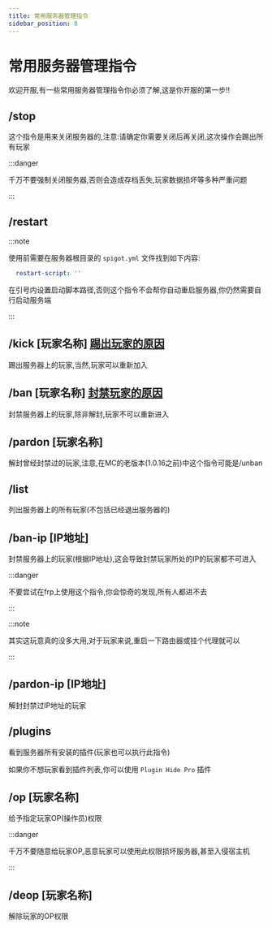 ```yaml
---
title: 常用服务器管理指令
sidebar_position: 8
---
```


# 常用服务器管理指令

欢迎开服,有一些常用服务器管理指令你必须了解,这是你开服的第一步!!

## /stop

这个指令是用来关闭服务器的,注意:请确定你需要关闭后再关闭,这次操作会踢出所有玩家

:::danger

千万不要强制关闭服务器,否则会造成存档丢失,玩家数据损坏等多种严重问题

:::

## /restart

:::note

使用前需要在服务器根目录的 `spigot.yml` 文件找到如下内容:
```yaml
  restart-script: ''
```
在引号内设置启动脚本路径,否则这个指令不会帮你自动重启服务器,你仍然需要自行启动服务端

:::

## /kick [玩家名称] [踢出玩家的原因](可以不写)

踢出服务器上的玩家,当然,玩家可以重新加入

## /ban [玩家名称] [封禁玩家的原因](可以不写)

封禁服务器上的玩家,除非解封,玩家不可以重新进入

## /pardon [玩家名称]

解封曾经封禁过的玩家,注意,在MC的老版本(1.0.16之前)中这个指令可能是/unban

## /list

列出服务器上的所有玩家(不包括已经退出服务器的)

## /ban-ip [IP地址]

封禁服务器上的玩家(根据IP地址),这会导致封禁玩家所处的IP的玩家都不可进入

:::danger

不要尝试在frp上使用这个指令,你会惊奇的发现,所有人都进不去

:::

:::note

其实这玩意真的没多大用,对于玩家来说,重启一下路由器或挂个代理就可以

:::

## /pardon-ip [IP地址]

解封封禁过IP地址的玩家

## /plugins

看到服务器所有安装的插件(玩家也可以执行此指令)

如果你不想玩家看到插件列表,你可以使用 `Plugin Hide Pro` 插件

## /op [玩家名称]

给予指定玩家OP(操作员)权限

:::danger

千万不要随意给玩家OP,恶意玩家可以使用此权限损坏服务器,甚至入侵宿主机

:::

## /deop [玩家名称]

解除玩家的OP权限
